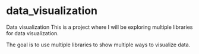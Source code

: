 # data_visualization
Data visualization
 This is a project where I will be exploring multiple libraries for data visualization. 

The goal is to use multiple libraries to show multiple ways to visualize data.

